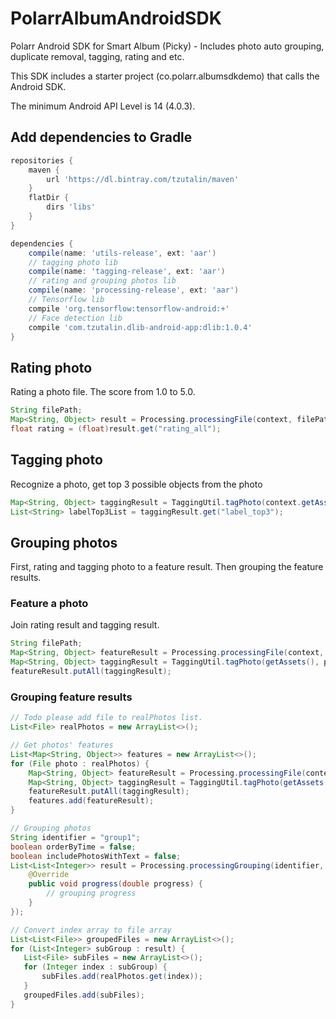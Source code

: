 # PolarrAlbumAndroidSDK
Polarr Android SDK for Smart Album (Picky) - Includes photo auto grouping, duplicate removal, tagging, rating and etc.

This SDK includes a starter project (co.polarr.albumsdkdemo) that calls the Android SDK.

The minimum Android API Level is 14 (4.0.3).

## Add dependencies to Gradle
```groovy
repositories {
    maven {
        url 'https://dl.bintray.com/tzutalin/maven'
    }
    flatDir {
        dirs 'libs'
    }
}

dependencies {
    compile(name: 'utils-release', ext: 'aar')
    // tagging photo lib
    compile(name: 'tagging-release', ext: 'aar')
    // rating and grouping photos lib
    compile(name: 'processing-release', ext: 'aar')
    // Tensorflow lib
    compile 'org.tensorflow:tensorflow-android:+'
    // Face detection lib
    compile 'com.tzutalin.dlib-android-app:dlib:1.0.4'
}
```

## Rating photo
Rating a photo file. The score from 1.0 to 5.0.
```java
String filePath;
Map<String, Object> result = Processing.processingFile(context, filePath);
float rating = (float)result.get("rating_all");
```

## Tagging photo
Recognize a photo, get top 3 possible objects from the photo
```java
Map<String, Object> taggingResult = TaggingUtil.tagPhoto(context.getAssets(), file);
List<String> labelTop3List = taggingResult.get("label_top3");
```

## Grouping photos
First, rating and tagging photo to a feature result. Then grouping the feature results.
### Feature a photo
Join rating result and tagging result.
```java
String filePath;
Map<String, Object> featureResult = Processing.processingFile(context, filePath);
Map<String, Object> taggingResult = TaggingUtil.tagPhoto(getAssets(), photo);
featureResult.putAll(taggingResult);
```
### Grouping feature results
```java
// Todo please add file to realPhotos list.
List<File> realPhotos = new ArrayList<>();
```
```java
// Get photos' features
List<Map<String, Object>> features = new ArrayList<>();
for (File photo : realPhotos) {
    Map<String, Object> featureResult = Processing.processingFile(context, photo.getPath());
    Map<String, Object> taggingResult = TaggingUtil.tagPhoto(getAssets(), photo);
    featureResult.putAll(taggingResult);
    features.add(featureResult);
}
```
```java
// Grouping photos
String identifier = "group1";
boolean orderByTime = false;
boolean includePhotosWithText = false;
List<List<Integer>> result = Processing.processingGrouping(identifier, features, orderByTime, includePhotosWithText, new POGenerateHClusterCallbackFunction() {
    @Override
    public void progress(double progress) {
        // grouping progress
    }
});
 ```
 ```java
// Convert index array to file array
List<List<File>> groupedFiles = new ArrayList<>();
for (List<Integer> subGroup : result) {
    List<File> subFiles = new ArrayList<>();
    for (Integer index : subGroup) {
        subFiles.add(realPhotos.get(index));
    }
    groupedFiles.add(subFiles);
}
```
